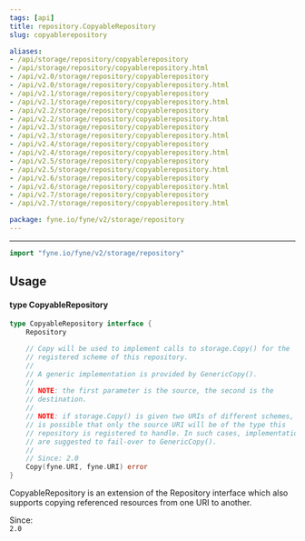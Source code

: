 ```yaml
---
tags: [api]
title: repository.CopyableRepository
slug: copyablerepository

aliases:
- /api/storage/repository/copyablerepository
- /api/storage/repository/copyablerepository.html
- /api/v2.0/storage/repository/copyablerepository
- /api/v2.0/storage/repository/copyablerepository.html
- /api/v2.1/storage/repository/copyablerepository
- /api/v2.1/storage/repository/copyablerepository.html
- /api/v2.2/storage/repository/copyablerepository
- /api/v2.2/storage/repository/copyablerepository.html
- /api/v2.3/storage/repository/copyablerepository
- /api/v2.3/storage/repository/copyablerepository.html
- /api/v2.4/storage/repository/copyablerepository
- /api/v2.4/storage/repository/copyablerepository.html
- /api/v2.5/storage/repository/copyablerepository
- /api/v2.5/storage/repository/copyablerepository.html
- /api/v2.6/storage/repository/copyablerepository
- /api/v2.6/storage/repository/copyablerepository.html
- /api/v2.7/storage/repository/copyablerepository
- /api/v2.7/storage/repository/copyablerepository.html

package: fyne.io/fyne/v2/storage/repository
---
```



---
```go
import "fyne.io/fyne/v2/storage/repository"
```

## Usage

#### type CopyableRepository

```go
type CopyableRepository interface {
	Repository

	// Copy will be used to implement calls to storage.Copy() for the
	// registered scheme of this repository.
	//
	// A generic implementation is provided by GenericCopy().
	//
	// NOTE: the first parameter is the source, the second is the
	// destination.
	//
	// NOTE: if storage.Copy() is given two URIs of different schemes, it
	// is possible that only the source URI will be of the type this
	// repository is registered to handle. In such cases, implementations
	// are suggested to fail-over to GenericCopy().
	//
	// Since: 2.0
	Copy(fyne.URI, fyne.URI) error
}
```

CopyableRepository is an extension of the Repository interface which also supports copying referenced resources from one URI to another.


<div class="since">Since: <code>
2.0</code></div>
